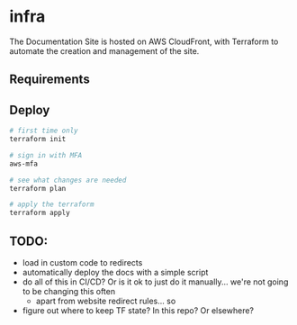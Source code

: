 # infra

The Documentation Site is hosted on AWS CloudFront, with Terraform to automate the creation and management
of the site.

## Requirements

## Deploy

```bash
# first time only 
terraform init

# sign in with MFA
aws-mfa

# see what changes are needed
terraform plan

# apply the terraform
terraform apply
```

## TODO:
- load in custom code to redirects
- automatically deploy the docs with a simple script
- do all of this in CI/CD? Or is it ok to just do it manually... we're not going to be changing this often
  - apart from website redirect rules... so 
- figure out where to keep TF state? In this repo? Or elsewhere?
